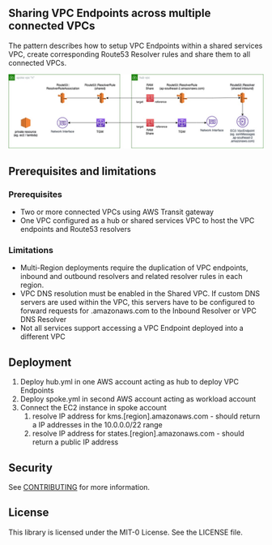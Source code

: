 ## Sharing VPC Endpoints across multiple connected VPCs

The pattern describes how to setup VPC Endpoints within a shared services VPC, create corresponding Route53 Resolver rules and share them to all connected VPCs.


![Overview](view.jpg)

## Prerequisites and limitations
### Prerequisites
- Two or more connected VPCs using AWS Transit gateway
- One VPC configured as a hub or shared services VPC to host the VPC endpoints and Route53 resolvers

### Limitations

- Multi-Region deployments require the duplication of VPC endpoints, inbound and outbound resolvers and related resolver rules in each region.
- VPC DNS resolution must be enabled in the Shared VPC. If custom DNS servers are used within the VPC, this servers have to be configured to forward requests for <region>.amazonaws.com to the Inbound Resolver or VPC DNS Resolver
- Not all services support accessing a VPC Endpoint deployed into a different VPC
## Deployment
1. Deploy hub.yml in one AWS account acting as hub to deploy VPC Endpoints
2. Deploy spoke.yml in second AWS account acting as workload account
3. Connect the EC2 instance in spoke account
    1. resolve IP address for kms.[region].amazonaws.com - should return a IP addresses in the 10.0.0.0/22 range
    2. resolve IP address for states.[region].amazonaws.com - should return a public IP address



## Security

See [CONTRIBUTING](CONTRIBUTING.md#security-issue-notifications) for more information.

## License

This library is licensed under the MIT-0 License. See the LICENSE file.

